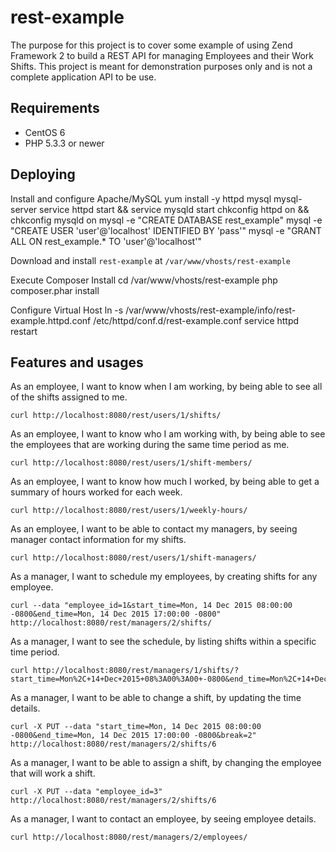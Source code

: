 # rest-example
The purpose for this project is to cover some example of using Zend Framework 2 to build a REST API for managing Employees and their Work Shifts.  This project is meant for demonstration purposes only and is not a complete application API to be use.

## Requirements
* CentOS 6
* PHP 5.3.3 or newer

## Deploying
Install and configure Apache/MySQL
    yum install -y httpd mysql mysql-server
    service httpd start && service mysqld start
    chkconfig httpd on && chkconfig mysqld on
    mysql -e "CREATE DATABASE rest_example"
    mysql -e "CREATE USER 'user'@'localhost' IDENTIFIED BY 'pass'"
    mysql -e "GRANT ALL ON rest_example.* TO 'user'@'localhost'"

Download and install `rest-example` at `/var/www/vhosts/rest-example`

Execute Composer Install
    cd /var/www/vhosts/rest-example
    php composer.phar install
	
Configure Virtual Host
    ln -s /var/www/vhosts/rest-example/info/rest-example.httpd.conf /etc/httpd/conf.d/rest-example.conf
    service httpd restart
	
## Features and usages
As an employee, I want to know when I am working, by being able to see all of the shifts assigned to me.
```
curl http://localhost:8080/rest/users/1/shifts/
```

As an employee, I want to know who I am working with, by being able to see the employees that are working during the same time period as me.
```
curl http://localhost:8080/rest/users/1/shift-members/
```
	
As an employee, I want to know how much I worked, by being able to get a summary of hours worked for each week.
```
curl http://localhost:8080/rest/users/1/weekly-hours/
```
	
As an employee, I want to be able to contact my managers, by seeing manager contact information for my shifts.
```
curl http://localhost:8080/rest/users/1/shift-managers/
```
	
As a manager, I want to schedule my employees, by creating shifts for any employee.
```
curl --data "employee_id=1&start_time=Mon, 14 Dec 2015 08:00:00 -0800&end_time=Mon, 14 Dec 2015 17:00:00 -0800" http://localhost:8080/rest/managers/2/shifts/
```
	
As a manager, I want to see the schedule, by listing shifts within a specific time period.
```
curl http://localhost:8080/rest/managers/1/shifts/?start_time=Mon%2C+14+Dec+2015+08%3A00%3A00+-0800&end_time=Mon%2C+14+Dec+2015+17%3A00%3A00+-0800
```
	
As a manager, I want to be able to change a shift, by updating the time details.
```
curl -X PUT --data "start_time=Mon, 14 Dec 2015 08:00:00 -0800&end_time=Mon, 14 Dec 2015 17:00:00 -0800&break=2" http://localhost:8080/rest/managers/2/shifts/6
```
	
As a manager, I want to be able to assign a shift, by changing the employee that will work a shift.
```
curl -X PUT --data "employee_id=3" http://localhost:8080/rest/managers/2/shifts/6
```
	
As a manager, I want to contact an employee, by seeing employee details.
```
curl http://localhost:8080/rest/managers/2/employees/
```